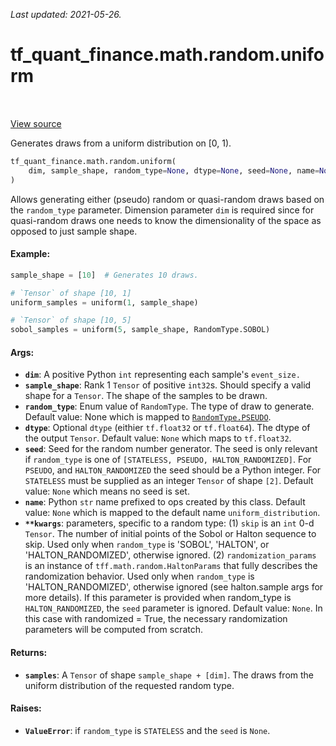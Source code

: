 <!--
This file is generated by a tool. Do not edit directly.
For open-source contributions the docs will be updated automatically.
-->

*Last updated: 2021-05-26.*

<div itemscope itemtype="http://developers.google.com/ReferenceObject">
<meta itemprop="name" content="tf_quant_finance.math.random.uniform" />
<meta itemprop="path" content="Stable" />
</div>

# tf_quant_finance.math.random.uniform

<!-- Insert buttons and diff -->

<table class="tfo-notebook-buttons tfo-api" align="left">
</table>

<a target="_blank" href="https://github.com/google/tf-quant-finance/blob/master/tf_quant_finance/math/random_ops/uniform.py">View source</a>



Generates draws from a uniform distribution on [0, 1).

```python
tf_quant_finance.math.random.uniform(
    dim, sample_shape, random_type=None, dtype=None, seed=None, name=None, **kwargs
)
```



<!-- Placeholder for "Used in" -->

Allows generating either (pseudo) random or quasi-random draws based on the
`random_type` parameter. Dimension parameter `dim` is required since for
quasi-random draws one needs to know the dimensionality of the space as
opposed to just sample shape.

#### Example:

```python
sample_shape = [10]  # Generates 10 draws.

# `Tensor` of shape [10, 1]
uniform_samples = uniform(1, sample_shape)

# `Tensor` of shape [10, 5]
sobol_samples = uniform(5, sample_shape, RandomType.SOBOL)
```

#### Args:


* <b>`dim`</b>: A positive Python `int` representing each sample's `event_size.`
* <b>`sample_shape`</b>: Rank 1 `Tensor` of positive `int32`s. Should specify a valid
  shape for a `Tensor`. The shape of the samples to be drawn.
* <b>`random_type`</b>: Enum value of `RandomType`. The type of draw to generate.
  Default value: None which is mapped to <a href="../../../tf_quant_finance/math/random/RandomType.md#PSEUDO"><code>RandomType.PSEUDO</code></a>.
* <b>`dtype`</b>: Optional `dtype` (eithier `tf.float32` or `tf.float64`). The dtype of
  the output `Tensor`.
  Default value: `None` which maps to `tf.float32`.
* <b>`seed`</b>: Seed for the random number generator. The seed is
  only relevant if `random_type` is one of
  `[STATELESS, PSEUDO, HALTON_RANDOMIZED]`. For `PSEUDO`, and
  `HALTON_RANDOMIZED` the seed should be a Python integer. For
  `STATELESS` must be supplied as an integer `Tensor` of shape `[2]`.
  Default value: `None` which means no seed is set.
* <b>`name`</b>: Python `str` name prefixed to ops created by this class.
  Default value: `None` which is mapped to the default name
    `uniform_distribution`.
* <b>`**kwargs`</b>: parameters, specific to a random type:
  (1) `skip` is an `int` 0-d `Tensor`. The number of initial points of the
  Sobol or Halton sequence to skip. Used only when `random_type` is 'SOBOL',
  'HALTON', or 'HALTON_RANDOMIZED', otherwise ignored.
  (2) `randomization_params` is an instance of
  `tff.math.random.HaltonParams` that fully describes the randomization
  behavior. Used only when `random_type` is 'HALTON_RANDOMIZED', otherwise
  ignored (see halton.sample args for more details). If this parameter is
  provided when random_type is `HALTON_RANDOMIZED`, the `seed` parameter is
  ignored.
  Default value: `None`. In this case with randomized = True, the necessary
    randomization parameters will be computed from scratch.


#### Returns:


* <b>`samples`</b>: A `Tensor` of shape `sample_shape + [dim]`. The draws
  from the uniform distribution of the requested random type.


#### Raises:


* <b>`ValueError`</b>: if `random_type` is `STATELESS` and the `seed` is `None`.